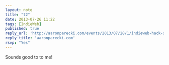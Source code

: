 ```yaml
---
layout: note
title: "t2"
date: 2013-07-26 11:22
tags: [IndieWeb]
published: true
reply_url: 'http://aaronparecki.com/events/2013/07/28/1/indieweb-hack-session'
reply_title: 'aaronparecki.com'
rsvp: "Yes"
---
```

Sounds good to to me!
